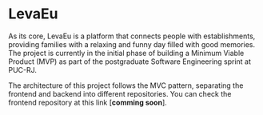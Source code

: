 # LevaEu

As its core, LevaEu is a platform that connects people with establishments, providing families with a relaxing and funny day filled with good memories.
The project is currently in the initial phase of building a Minimum Viable Product (MVP) as part of the postgraduate Software Engineering sprint at PUC-RJ.

The architecture of this project follows the MVC pattern, separating the frontend and backend into different repositories. You can check the frontend repository at this link [__comming soon__].




